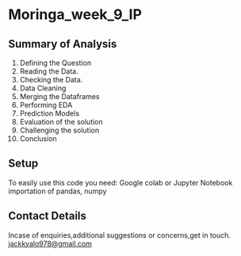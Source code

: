 # Moringa_week_9_IP

## Summary of Analysis
1. Defining the Question
2. Reading the Data.
3. Checking the Data.
4. Data Cleaning
5. Merging the Dataframes
6. Performing EDA
7. Prediction Models
8. Evaluation of the solution
9. Challenging the solution
10. Conclusion

## Setup
To easily use this code you need: Google colab or Jupyter Notebook importation of pandas, numpy

## Contact Details
Incase of enquiries,additional suggestions or concerns,get in touch. jackkyalo978@gmail.com
